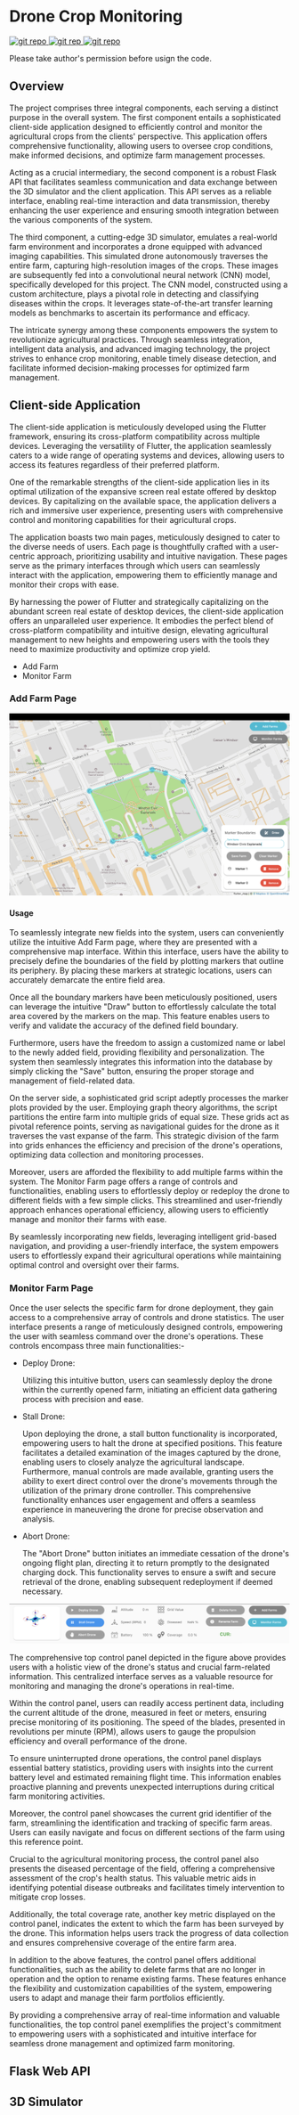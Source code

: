 # Drone Crop Monitoring

[![git repo](https://img.shields.io/badge/Flutter-Application-blue?style=for-the-badge&logo=github&logoColor=white) ](https://github.com/jashanpreet-singh-99/Drone_crop_monitoring_flutter) [ ![git rep](https://img.shields.io/badge/Web-API-blue?style=for-the-badge&logo=github&logoColor=white) ](https://github.com/jashanpreet-singh-99/Drone_crop_monitoring_web_api) [![git repo](https://img.shields.io/badge/CNN-Model-blue?style=for-the-badge&logo=github&logoColor=white)](https://github.com/jashanpreet-singh-99/Drone_Crop_monitoring)   

Please take author's permission before usign the code.

## Overview

The project comprises three integral components, each serving a distinct purpose in the overall system. The first component entails a sophisticated client-side application designed to efficiently control and monitor the agricultural crops from the clients' perspective. This application offers comprehensive functionality, allowing users to oversee crop conditions, make informed decisions, and optimize farm management processes. 

Acting as a crucial intermediary, the second component is a robust Flask API that facilitates seamless communication and data exchange between the 3D simulator and the client application. This API serves as a reliable interface, enabling real-time interaction and data transmission, thereby enhancing the user experience and ensuring smooth integration between the various components of the system.

The third component, a cutting-edge 3D simulator, emulates a real-world farm environment and incorporates a drone equipped with advanced imaging capabilities. This simulated drone autonomously traverses the entire farm, capturing high-resolution images of the crops. These images are subsequently fed into a convolutional neural network (CNN) model, specifically developed for this project. The CNN model, constructed using a custom architecture, plays a pivotal role in detecting and classifying diseases within the crops. It leverages state-of-the-art transfer learning models as benchmarks to ascertain its performance and efficacy.

The intricate synergy among these components empowers the system to revolutionize agricultural practices. Through seamless integration, intelligent data analysis, and advanced imaging technology, the project strives to enhance crop monitoring, enable timely disease detection, and facilitate informed decision-making processes for optimized farm management.

## Client-side Application

The client-side application is meticulously developed using the Flutter framework, ensuring its cross-platform compatibility across multiple devices. Leveraging the versatility of Flutter, the application seamlessly caters to a wide range of operating systems and devices, allowing users to access its features regardless of their preferred platform.

One of the remarkable strengths of the client-side application lies in its optimal utilization of the expansive screen real estate offered by desktop devices. By capitalizing on the available space, the application delivers a rich and immersive user experience, presenting users with comprehensive control and monitoring capabilities for their agricultural crops. 

The application boasts two main pages, meticulously designed to cater to the diverse needs of users. Each page is thoughtfully crafted with a user-centric approach, prioritizing usability and intuitive navigation. These pages serve as the primary interfaces through which users can seamlessly interact with the application, empowering them to efficiently manage and monitor their crops with ease.

By harnessing the power of Flutter and strategically capitalizing on the abundant screen real estate of desktop devices, the client-side application offers an unparalleled user experience. It embodies the perfect blend of cross-platform compatibility and intuitive design, elevating agricultural management to new heights and empowering users with the tools they need to maximize productivity and optimize crop yield.

*   Add Farm
*   Monitor Farm

### Add Farm Page

![Add farm](https://raw.githubusercontent.com/jashanpreet-singh-99/Drone_crop_monitoring_flutter/main/img_asset/map.png)

#### Usage

To seamlessly integrate new fields into the system, users can conveniently utilize the intuitive Add Farm page, where they are presented with a comprehensive map interface. Within this interface, users have the ability to precisely define the boundaries of the field by plotting markers that outline its periphery. By placing these markers at strategic locations, users can accurately demarcate the entire field area.

Once all the boundary markers have been meticulously positioned, users can leverage the intuitive "Draw" button to effortlessly calculate the total area covered by the markers on the map. This feature enables users to verify and validate the accuracy of the defined field boundary. 

Furthermore, users have the freedom to assign a customized name or label to the newly added field, providing flexibility and personalization. The system then seamlessly integrates this information into the database by simply clicking the "Save" button, ensuring the proper storage and management of field-related data.

On the server side, a sophisticated grid script adeptly processes the marker plots provided by the user. Employing graph theory algorithms, the script partitions the entire farm into multiple grids of equal size. These grids act as pivotal reference points, serving as navigational guides for the drone as it traverses the vast expanse of the farm. This strategic division of the farm into grids enhances the efficiency and precision of the drone's operations, optimizing data collection and monitoring processes.

Moreover, users are afforded the flexibility to add multiple farms within the system. The Monitor Farm page offers a range of controls and functionalities, enabling users to effortlessly deploy or redeploy the drone to different fields with a few simple clicks. This streamlined and user-friendly approach enhances operational efficiency, allowing users to efficiently manage and monitor their farms with ease.

By seamlessly incorporating new fields, leveraging intelligent grid-based navigation, and providing a user-friendly interface, the system empowers users to effortlessly expand their agricultural operations while maintaining optimal control and oversight over their farms.

### Monitor Farm Page

Once the user selects the specific farm for drone deployment, they gain access to a comprehensive array of controls and drone statistics. The user interface presents a range of meticulously designed controls, empowering the user with seamless command over the drone's operations. These controls encompass three main functionalities:-

*   Deploy Drone:
    
    Utilizing this intuitive button, users can seamlessly deploy the drone within the currently opened farm, initiating an efficient data gathering process with precision and ease.

*   Stall Drone:
   
    Upon deploying the drone, a stall button functionality is incorporated, empowering users to halt the drone at specified positions. This feature facilitates a detailed examination of the images captured by the drone, enabling users to closely analyze the agricultural landscape. Furthermore, manual controls are made available, granting users the ability to exert direct control over the drone's movements through the utilization of the primary drone controller. This comprehensive functionality enhances user engagement and offers a seamless experience in maneuvering the drone for precise observation and analysis.

*   Abort Drone:
   
    The "Abort Drone" button initiates an immediate cessation of the drone's ongoing flight plan, directing it to return promptly to the designated charging dock. This functionality serves to ensure a swift and secure retrieval of the drone, enabling subsequent redeployment if deemed necessary.

![Drone Stats](https://raw.githubusercontent.com/jashanpreet-singh-99/Drone_crop_monitoring_flutter/main/img_asset/drone_stat.png)

The comprehensive top control panel depicted in the figure above provides users with a holistic view of the drone's status and crucial farm-related information. This centralized interface serves as a valuable resource for monitoring and managing the drone's operations in real-time.

Within the control panel, users can readily access pertinent data, including the current altitude of the drone, measured in feet or meters, ensuring precise monitoring of its positioning. The speed of the blades, presented in revolutions per minute (RPM), allows users to gauge the propulsion efficiency and overall performance of the drone.

To ensure uninterrupted drone operations, the control panel displays essential battery statistics, providing users with insights into the current battery level and estimated remaining flight time. This information enables proactive planning and prevents unexpected interruptions during critical farm monitoring activities. 

Moreover, the control panel showcases the current grid identifier of the farm, streamlining the identification and tracking of specific farm areas. Users can easily navigate and focus on different sections of the farm using this reference point. 

Crucial to the agricultural monitoring process, the control panel also presents the diseased percentage of the field, offering a comprehensive assessment of the crop's health status. This valuable metric aids in identifying potential disease outbreaks and facilitates timely intervention to mitigate crop losses. 

Additionally, the total coverage rate, another key metric displayed on the control panel, indicates the extent to which the farm has been surveyed by the drone. This information helps users track the progress of data collection and ensures comprehensive coverage of the entire farm area. 

In addition to the above features, the control panel offers additional functionalities, such as the ability to delete farms that are no longer in operation and the option to rename existing farms. These features enhance the flexibility and customization capabilities of the system, empowering users to adapt and manage their farm portfolios efficiently. 

By providing a comprehensive array of real-time information and valuable functionalities, the top control panel exemplifies the project's commitment to empowering users with a sophisticated and intuitive interface for seamless drone management and optimized farm monitoring.

## Flask Web API

## 3D Simulator
